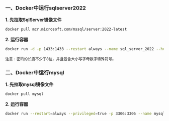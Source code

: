 ### 一、Docker中运行sqlserver2022
**1. 先拉取SqlServer镜像文件**
```sh
docker pull mcr.microsoft.com/mssql/server:2022-latest
```
**2. 运行容器**
```sh
docker run -d -p 1433:1433 --restart always --name sql_server_2022 --hostname sql_server_2022 -e "MSSQL_SA_PASSWORD=Sa@123456" -v D:\sqlserver\data:/var/opt/mssql/data -v D:\sqlserver\log:/var/opt/mssql/log -v D:\sqlserver\secrets:/var/opt/mssql/secrets -e "ACCEPT_EULA=Y" mcr.microsoft.com/mssql/server:2022-latest
```
`注意：密码的长度不少于8位，并且包含大小写字母数字特殊符号。`

### 二、Docker中运行mysql
**1. 先拉取mysql镜像文件**
```sh
docker pull mysql
```
**2. 运行容器**
```sh
docker run --restart=always --privileged=true -p 3306:3306 --name mysql -e MYSQL_ROOT_PASSWORD=123456 -e MYSQL_ROOT_HOST=% -d mysql
```
